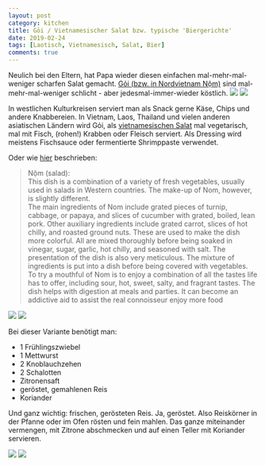 ```yaml
---
layout: post
category: kitchen
title: Gỏi / Vietnamesischer Salat bzw. typische 'Biergerichte'
date: 2019-02-24
tags: [Laotisch, Vietnamesisch, Salat, Bier]
comments: true
---
```


Neulich bei den Eltern, hat Papa wieder diesen einfachen mal-mehr-mal-weniger scharfen Salat gemacht. [Gỏi (bzw. in Nordvietnam Nộm)](https://en.wikipedia.org/wiki/Nộm) sind mal-mehr-mal-weniger schlicht - aber jedesmal-immer-wieder köstlich.
<img class="image fit" src="{{site.baseurl}}/images/2019-02-24-Vietnamesischer Salat mit Mettwurst/01-Frühlingszwiebeln.jpg">
<img class="image fit" src="{{site.baseurl}}/images/2019-02-24-Vietnamesischer Salat mit Mettwurst/02-Frühlingszwiebeln.jpg">

In westlichen Kulturkreisen serviert man als Snack gerne Käse, Chips und andere Knabbereien. In Vietnam, Laos, Thailand und vielen anderen asiatischen Ländern wird Gỏi, als [vietnamesischen Salat](https://en.wikipedia.org/wiki/Vietnamese_cuisine#Salads) mal vegetarisch, mal mit Fisch, (rohen!) Krabben oder Fleisch serviert. Als Dressing wird meistens Fischsauce oder fermentierte Shrimppaste verwendet.

Oder wie [hier](http://phuquocexplorer.com/vietnamtasty.html#nom-salad) beschrieben:
> Nộm (salad):  
> This dish is a combination of a variety of fresh vegetables, usually used in salads in Western countries. The make-up of Nom, however, is slightly different.  
> The main ingredients of Nom include grated pieces of turnip, cabbage, or papaya, and slices of cucumber with grated, boiled, lean pork. Other auxiliary ingredients include grated carrot, slices of hot chilly, and roasted ground nuts. These are used to make the dish more colorful. All are mixed thoroughly before being soaked in vinegar, sugar, garlic, hot chilly, and seasoned with salt.
>The presentation of the dish is also very meticulous. The mixture of ingredients is put into a dish before being covered with vegetables.  
> To try a mouthful of Nom is to enjoy a combination of all the tastes life has to offer, including sour, hot, sweet, salty, and fragrant tastes. The dish helps with digestion at meals and parties. It can become an addictive aid to assist the real connoisseur enjoy more food

<img class="image fit" src="{{site.baseurl}}/images/2019-02-24-Vietnamesischer Salat mit Mettwurst/03-Mettwurst.jpg">
<img class="image fit" src="{{site.baseurl}}/images/2019-02-24-Vietnamesischer Salat mit Mettwurst/04-Mettwurst.jpg">

Bei dieser Variante benötigt man:
- 1 Frühlingszwiebel
- 1 Mettwurst
- 2 Knoblauchzehen
- 2 Schalotten
- Zitronensaft
- geröstet, gemahlenen Reis
- Koriander

Und ganz wichtig: frischen, gerösteten Reis. Ja, geröstet. Also Reiskörner in der Pfanne oder im Ofen rösten und fein mahlen. Das ganze miteinander vermengen, mit Zitrone abschmecken und auf einen Teller mit Koriander servieren.

<img class="image fit" src="{{site.baseurl}}/images/2019-02-24-Vietnamesischer Salat mit Mettwurst/05-Schalotten und Knbolauch.jpg">
<img class="image fit" src="{{site.baseurl}}/images/2019-02-24-Vietnamesischer Salat mit Mettwurst/06-Salat.jpg">

